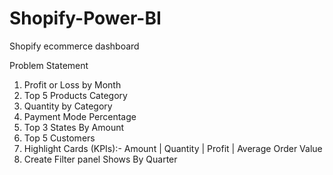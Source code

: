 # Shopify-Power-BI
Shopify ecommerce dashboard

Problem Statement
  1. Profit or Loss by Month
  2. Top 5 Products Category
  3. Quantity by Category
  4. Payment Mode Percentage
  5. Top 3 States By Amount
  6. Top 5 Customers
  7. Highlight Cards (KPIs):- Amount | Quantity | Profit | Average Order Value
  8. Create Filter panel Shows By Quarter


